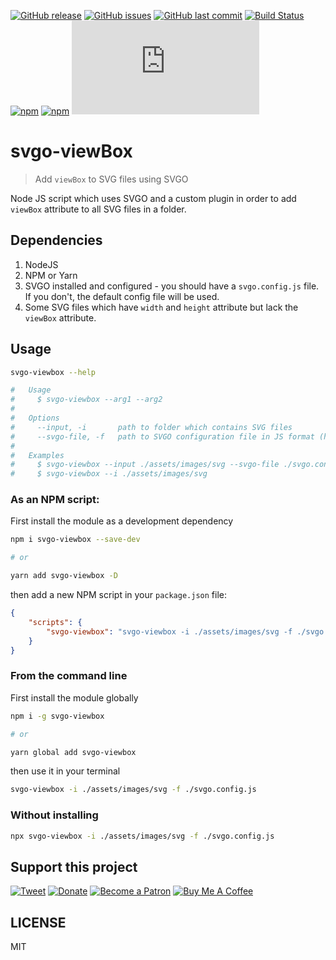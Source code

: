 [![GitHub release](https://img.shields.io/github/release/scriptex/svgo-viewbox.svg)](https://github.com/scriptex/svgo-viewbox/releases/latest)
[![GitHub issues](https://img.shields.io/github/issues/scriptex/svgo-viewbox.svg)](https://github.com/scriptex/svgo-viewbox/issues)
[![GitHub last commit](https://img.shields.io/github/last-commit/scriptex/svgo-viewbox.svg)](https://github.com/scriptex/svgo-viewbox/commits/master)
[![Build Status](https://travis-ci.com/scriptex/svgo-viewbox.svg?branch=master)](https://travis-ci.com/scriptex/svgo-viewbox)
[![npm](https://img.shields.io/npm/dt/svgo-viewbox.svg)](https://www.npmjs.com/package/svgo-viewbox)
[![npm](https://img.shields.io/npm/v/svgo-viewbox.svg)](https://www.npmjs.com/package/svgo-viewbox)
[![Analytics](https://ga-beacon.appspot.com/UA-83446952-1/github.com/scriptex/svgo-viewbox/README.md)](https://github.com/scriptex/svgo-viewbox/)

# svgo-viewBox

> Add `viewBox` to SVG files using SVGO

Node JS script which uses SVGO and a custom plugin in order to add `viewBox` attribute to all SVG files in a folder.

## Dependencies

1. NodeJS
2. NPM or Yarn
3. SVGO installed and configured - you should have a `svgo.config.js` file. If you don't, the default config file will be used.
4. Some SVG files which have `width` and `height` attribute but lack the `viewBox` attribute.

## Usage

```sh
svgo-viewbox --help

#	Usage
#	  $ svgo-viewbox --arg1 --arg2
#
#	Options
#	  --input, -i		path to folder which contains SVG files
#	  --svgo-file, -f 	path to SVGO configuration file in JS format (https://github.com/svg/svgo#configuration)
#
#	Examples
#	  $ svgo-viewbox --input ./assets/images/svg --svgo-file ./svgo.config.js
#     $ svgo-viewbox --i ./assets/images/svg
```

### As an NPM script:

First install the module as a development dependency

```sh
npm i svgo-viewbox --save-dev

# or

yarn add svgo-viewbox -D
```

then add a new NPM script in your `package.json` file:

```json
{
	"scripts": {
		"svgo-viewbox": "svgo-viewbox -i ./assets/images/svg -f ./svgo.config.js"
	}
}
```

### From the command line

First install the module globally

```sh
npm i -g svgo-viewbox

# or

yarn global add svgo-viewbox
```

then use it in your terminal

```sh
svgo-viewbox -i ./assets/images/svg -f ./svgo.config.js
```

### Without installing

```sh
npx svgo-viewbox -i ./assets/images/svg -f ./svgo.config.js
```

## Support this project

[![Tweet](https://img.shields.io/badge/Tweet-Share_this_repository-blue.svg?style=flat-square&logo=twitter&color=38A1F3)](https://twitter.com/intent/tweet?text=Checkout%20this%20awesome%20software%20project%3A&url=https%3A%2F%2Fgithub.com%2Fscriptex%2Fsvgo-viewbox&via=scriptexbg&hashtags=software%2Cgithub%2Ccode%2Cawesome)
[![Donate](https://img.shields.io/badge/Donate-Support_me_on_PayPal-blue.svg?style=flat-square&logo=paypal&color=222d65)](https://www.paypal.me/scriptex)
[![Become a Patron](https://img.shields.io/badge/Become_Patron-Support_me_on_Patreon-blue.svg?style=flat-square&logo=patreon&color=e64413)](https://www.patreon.com/atanas)
[![Buy Me A Coffee](https://img.shields.io/badge/Donate-Buy%20me%20a%20coffee-yellow.svg?logo=ko-fi)](https://ko-fi.com/scriptex)

## LICENSE

MIT
